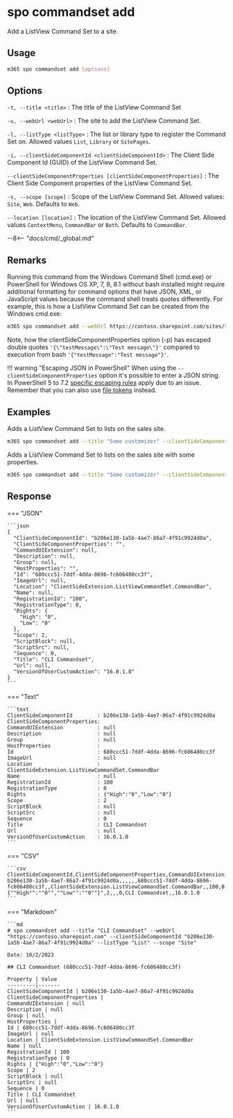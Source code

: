 # spo commandset add

Add a ListView Command Set to a site.

## Usage

```sh
m365 spo commandset add [options]
```

## Options

`-t, --title <title>`
: The title of the ListView Command Set

`-u, --webUrl <webUrl>`
: The site to add the ListView Command Set.

`-l, --listType <listType>`
: The list or library type to register the Command Set on. Allowed values `List`, `Library` or `SitePages`.

`-i, --clientSideComponentId <clientSideComponentId>`
: The Client Side Component Id (GUID) of the ListView Command Set.

`--clientSideComponentProperties [clientSideComponentProperties]`
: The Client Side Component properties of the ListView Command Set.

`-s, --scope [scope]`
: Scope of the ListView Command Set. Allowed values: `Site`, `Web`. Defaults to `Web`.

`--location [location]`
: The location of the ListView Command Set. Allowed values `ContextMenu`, `CommandBar` or `Both`. Defaults to `CommandBar`.

--8<-- "docs/cmd/_global.md"

## Remarks

Running this command from the Windows Command Shell (cmd.exe) or PowerShell for Windows OS XP, 7, 8, 8.1 without bash installed might require additional formatting for command options that have JSON, XML, or JavaScript values because the command shell treats quotes differently. For example, this is how a ListView Command Set can be created from the Windows cmd.exe:

```sh
m365 spo commandset add --webUrl https://contoso.sharepoint.com/sites/test --title "CLI Commandset" --location "ContextMenu" --listType "List" --clientSideComponentId b41916e7-e69d-467f-b37f-ff8ecf8f99f2 --clientSideComponentProperties '{\"testMessage\":\"Test message\"}'
```

Note, how the clientSideComponentProperties option (-p) has escaped double quotes `'{\"testMessage\":\"Test message\"}'` compared to execution from bash `'{"testMessage":"Test message"}'`.

!!! warning "Escaping JSON in PowerShell"
    When using the `--clientSideComponentProperties` option it's possible to enter a JSON string. In PowerShell 5 to 7.2 [specific escaping rules](./../../../user-guide/using-cli.md#escaping-double-quotes-in-powershell) apply due to an issue. Remember that you can also use [file tokens](./../../../user-guide/using-cli.md#passing-complex-content-into-cli-options) instead.

## Examples

Adds a ListView Command Set to lists on the sales site.

```sh
m365 spo commandset add --title "Some customizer" --clientSideComponentId 799883f5-7962-4384-a10a-105adaec6ffc --listType List --webUrl https://contoso.sharepoint.com/sites/sales
```

Adds a ListView Command Set to lists on the sales site with some properties.

```sh
m365 spo commandset add --title "Some customizer" --clientSideComponentId 799883f5-7962-4384-a10a-105adaec6ffc --clientSideComponentProperties '{ "someProperty": "Some value" }' --listType List --webUrl https://contoso.sharepoint.com/sites/sales
```

## Response

=== "JSON"

    ```json
    {
      "ClientSideComponentId": "b206e130-1a5b-4ae7-86a7-4f91c9924d0a",
      "ClientSideComponentProperties": "",
      "CommandUIExtension": null,
      "Description": null,
      "Group": null,
      "HostProperties": "",
      "Id": "680ccc51-7ddf-4dda-8696-fc606480cc3f",
      "ImageUrl": null,
      "Location": "ClientSideExtension.ListViewCommandSet.CommandBar",
      "Name": null,
      "RegistrationId": "100",
      "RegistrationType": 0,
      "Rights": {
        "High": "0",
        "Low": "0"
      },
      "Scope": 2,
      "ScriptBlock": null,
      "ScriptSrc": null,
      "Sequence": 0,
      "Title": "CLI Commandset",
      "Url": null,
      "VersionOfUserCustomAction": "16.0.1.0"
    }
    ```

=== "Text"

    ```text
    ClientSideComponentId        : b206e130-1a5b-4ae7-86a7-4f91c9924d0a
    ClientSideComponentProperties:
    CommandUIExtension           : null
    Description                  : null
    Group                        : null
    HostProperties               :
    Id                           : 680ccc51-7ddf-4dda-8696-fc606480cc3f
    ImageUrl                     : null
    Location                     : ClientSideExtension.ListViewCommandSet.CommandBar
    Name                         : null
    RegistrationId               : 100
    RegistrationType             : 0
    Rights                       : {"High":"0","Low":"0"}
    Scope                        : 2
    ScriptBlock                  : null
    ScriptSrc                    : null
    Sequence                     : 0
    Title                        : CLI Commandset
    Url                          : null
    VersionOfUserCustomAction    : 16.0.1.0
    ```

=== "CSV"

    ```csv
    ClientSideComponentId,ClientSideComponentProperties,CommandUIExtension,Description,Group,HostProperties,Id,ImageUrl,Location,Name,RegistrationId,RegistrationType,Rights,Scope,ScriptBlock,ScriptSrc,Sequence,Title,Url,VersionOfUserCustomAction
    b206e130-1a5b-4ae7-86a7-4f91c9924d0a,,,,,,680ccc51-7ddf-4dda-8696-fc606480cc3f,,ClientSideExtension.ListViewCommandSet.CommandBar,,100,0,"{""High"":""0"",""Low"":""0""}",2,,,0,CLI Commandset,,16.0.1.0
    ```

=== "Markdown"

    ```md
    # spo commandset add --title "CLI Commandset" --webUrl "https://contoso.sharepoint.com" --clientSideComponentId "b206e130-1a5b-4ae7-86a7-4f91c9924d0a" --listType "List" --scope "Site"

    Date: 10/2/2023

    ## CLI Commandset (680ccc51-7ddf-4dda-8696-fc606480cc3f)

    Property | Value
    ---------|-------
    ClientSideComponentId | b206e130-1a5b-4ae7-86a7-4f91c9924d0a
    ClientSideComponentProperties |
    CommandUIExtension | null
    Description | null
    Group | null
    HostProperties |
    Id | 680ccc51-7ddf-4dda-8696-fc606480cc3f
    ImageUrl | null
    Location | ClientSideExtension.ListViewCommandSet.CommandBar
    Name | null
    RegistrationId | 100
    RegistrationType | 0
    Rights | {"High":"0","Low":"0"}
    Scope | 2
    ScriptBlock | null
    ScriptSrc | null
    Sequence | 0
    Title | CLI Commandset
    Url | null
    VersionOfUserCustomAction | 16.0.1.0
    ```


